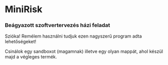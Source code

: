 # MiniRisk
### Beágyazott szoftvertervezés házi feladat

Szióka! Remélem használni tudjuk ezen nagyszerű program adta lehetőségeket!

Csinálok egy sandboxot (magamnak) illetve egy olyan mappát, ahol készül majd a végleges termék. 
